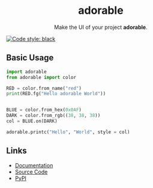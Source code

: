 <p align="center">
  <h1 align="center">adorable</h1>
  <p align="center">
    Make the UI of your project <b>adorable</b>.
  </p>
</p>

[![Code style: black](https://img.shields.io/badge/code%20style-black-000000.svg)](https://github.com/psf/black)

Basic Usage
-----------

```python
import adorable
from adorable import color

RED = color.from_name("red")
print(RED.fg("Hello adorable World"))


BLUE = color.from_hex(0x0AF)
DARK = color.from_rgb((38, 38, 38))
col = BLUE.on(DARK)

adorable.printc("Hello", "World", style = col)

```


Links
-----

* [Documentation](https://phoenixr-codes.github.io/adorable)
* [Source Code](https://github.com/phoenixr-codes/adorable)
* [PyPI](https://pypi.org/project/adorable)
